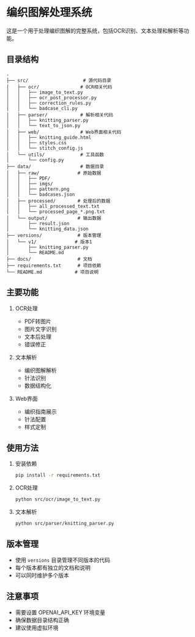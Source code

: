 # 编织图解处理系统

这是一个用于处理编织图解的完整系统，包括OCR识别、文本处理和解析等功能。

## 目录结构

```
.
├── src/                    # 源代码目录
│   ├── ocr/               # OCR相关代码
│   │   ├── image_to_text.py
│   │   ├── ocr_post_processor.py
│   │   ├── correction_rules.py
│   │   └── badcase_cli.py
│   ├── parser/            # 解析相关代码
│   │   ├── knitting_parser.py
│   │   └── text_to_json.py
│   ├── web/               # Web界面相关代码
│   │   ├── knitting_guide.html
│   │   ├── styles.css
│   │   └── stitch_config.js
│   └── utils/             # 工具函数
│       └── config.py
├── data/                  # 数据目录
│   ├── raw/              # 原始数据
│   │   ├── PDF/
│   │   ├── imgs/
│   │   ├── pattern.png
│   │   └── badcases.json
│   ├── processed/        # 处理后的数据
│   │   ├── all_processed_text.txt
│   │   └── processed_page_*.png.txt
│   └── output/           # 输出数据
│       ├── result.json
│       └── knitting_data.json
├── versions/             # 版本管理
│   └── v1/              # 版本1
│       ├── knitting_parser.py
│       └── README.md
├── docs/                 # 文档
├── requirements.txt      # 项目依赖
└── README.md            # 项目说明
```

## 主要功能

1. OCR处理
   - PDF转图片
   - 图片文字识别
   - 文本后处理
   - 错误修正

2. 文本解析
   - 编织图解解析
   - 针法识别
   - 数据结构化

3. Web界面
   - 编织指南展示
   - 针法配置
   - 样式定制

## 使用方法

1. 安装依赖
   ```bash
   pip install -r requirements.txt
   ```

2. OCR处理
   ```bash
   python src/ocr/image_to_text.py
   ```

3. 文本解析
   ```bash
   python src/parser/knitting_parser.py
   ```

## 版本管理

- 使用 `versions` 目录管理不同版本的代码
- 每个版本都有独立的文档和说明
- 可以同时维护多个版本

## 注意事项

- 需要设置 OPENAI_API_KEY 环境变量
- 确保数据目录结构正确
- 建议使用虚拟环境 